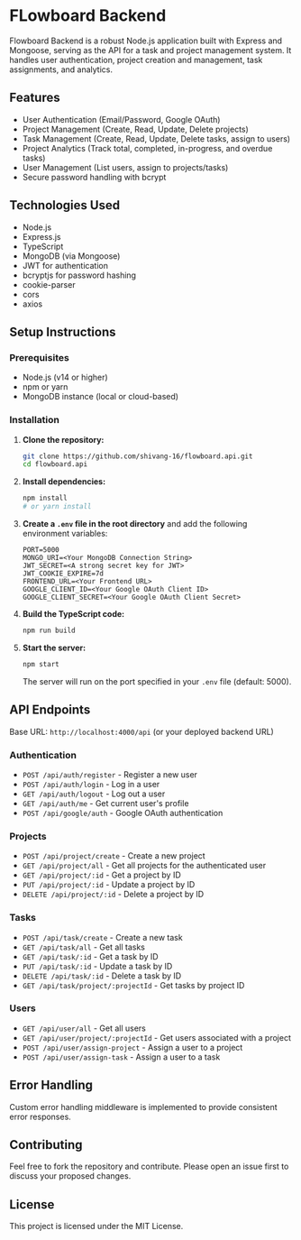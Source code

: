 # FLowboard Backend

Flowboard Backend is a robust Node.js application built with Express and Mongoose, serving as the API for a task and project management system. It handles user authentication, project creation and management, task assignments, and analytics.

## Features

- User Authentication (Email/Password, Google OAuth)
- Project Management (Create, Read, Update, Delete projects)
- Task Management (Create, Read, Update, Delete tasks, assign to users)
- Project Analytics (Track total, completed, in-progress, and overdue tasks)
- User Management (List users, assign to projects/tasks)
- Secure password handling with bcrypt

## Technologies Used

- Node.js
- Express.js
- TypeScript
- MongoDB (via Mongoose)
- JWT for authentication
- bcryptjs for password hashing
- cookie-parser
- cors
- axios

## Setup Instructions

### Prerequisites

- Node.js (v14 or higher)
- npm or yarn
- MongoDB instance (local or cloud-based)

### Installation

1.  **Clone the repository:**
    ```bash
    git clone https://github.com/shivang-16/flowboard.api.git
    cd flowboard.api
    ```

2.  **Install dependencies:**
    ```bash
    npm install
    # or yarn install
    ```

3.  **Create a `.env` file in the root directory** and add the following environment variables:

    ```
    PORT=5000
    MONGO_URI=<Your MongoDB Connection String>
    JWT_SECRET=<A strong secret key for JWT>
    JWT_COOKIE_EXPIRE=7d
    FRONTEND_URL=<Your Frontend URL>
    GOOGLE_CLIENT_ID=<Your Google OAuth Client ID>
    GOOGLE_CLIENT_SECRET=<Your Google OAuth Client Secret>
    ```

4.  **Build the TypeScript code:**
    ```bash
    npm run build
    ```

5.  **Start the server:**
    ```bash
    npm start
    ```

    The server will run on the port specified in your `.env` file (default: 5000).

## API Endpoints

Base URL: `http://localhost:4000/api` (or your deployed backend URL)

### Authentication

-   `POST /api/auth/register` - Register a new user
-   `POST /api/auth/login` - Log in a user
-   `GET /api/auth/logout` - Log out a user
-   `GET /api/auth/me` - Get current user's profile
-   `POST /api/google/auth` - Google OAuth authentication

### Projects

-   `POST /api/project/create` - Create a new project
-   `GET /api/project/all` - Get all projects for the authenticated user
-   `GET /api/project/:id` - Get a project by ID
-   `PUT /api/project/:id` - Update a project by ID
-   `DELETE /api/project/:id` - Delete a project by ID

### Tasks

-   `POST /api/task/create` - Create a new task
-   `GET /api/task/all` - Get all tasks
-   `GET /api/task/:id` - Get a task by ID
-   `PUT /api/task/:id` - Update a task by ID
-   `DELETE /api/task/:id` - Delete a task by ID
-   `GET /api/task/project/:projectId` - Get tasks by project ID

### Users

-   `GET /api/user/all` - Get all users
-   `GET /api/user/project/:projectId` - Get users associated with a project
-   `POST /api/user/assign-project` - Assign a user to a project
-   `POST /api/user/assign-task` - Assign a user to a task

## Error Handling

Custom error handling middleware is implemented to provide consistent error responses.

## Contributing

Feel free to fork the repository and contribute. Please open an issue first to discuss your proposed changes.

## License

This project is licensed under the MIT License.